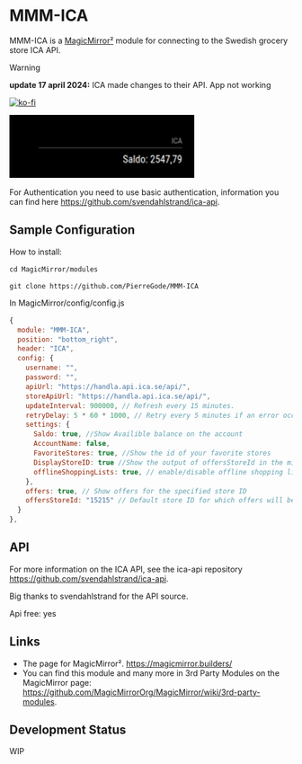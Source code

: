 # MMM-ICA

MMM-ICA is a [MagicMirror²](https://github.com/MagicMirrorOrg/MagicMirror) module for connecting to the Swedish grocery store ICA API.

> [!WARNING]
> **update 17 april 2024:** ICA made changes to their API. App not working

[![ko-fi](https://ko-fi.com/img/githubbutton_sm.svg)](https://ko-fi.com/J3J2EARPK)

![saldo screenshot](screenshot.png)

For Authentication you need to use basic authentication, information you can find here <https://github.com/svendahlstrand/ica-api>.

## Sample Configuration

How to install:

```shell
cd MagicMirror/modules
```

```shell
git clone https://github.com/PierreGode/MMM-ICA
```

In MagicMirror/config/config.js

```JavaScript
{
  module: "MMM-ICA",
  position: "bottom_right",
  header: "ICA",
  config: {
    username: "",
    password: "",
    apiUrl: "https://handla.api.ica.se/api/",
    storeApiUrl: "https://handla.api.ica.se/api/",
    updateInterval: 900000, // Refresh every 15 minutes.
    retryDelay: 5 * 60 * 1000, // Retry every 5 minutes if an error occurs.
    settings: {
      Saldo: true, //Show Availible balance on the account 
      AccountName: false,
      FavoriteStores: true, //Show the id of your favorite stores
      DisplayStoreID: true //Show the output of offersStoreId in the mirror
      offlineShoppingLists: true, // enable/disable offline shopping lists feature
    },
    offers: true, // Show offers for the specified store ID
    offersStoreId: "15215" // Default store ID for which offers will be displayed
  }
},
```

## API

For more information on the ICA API, see the ica-api repository <https://github.com/svendahlstrand/ica-api>.

Big thanks to svendahlstrand for the API source.

Api free: yes

## Links

- The page for MagicMirror². <https://magicmirror.builders/>
- You can find this module and many more in 3rd Party Modules on the MagicMirror page: <https://github.com/MagicMirrorOrg/MagicMirror/wiki/3rd-party-modules>.

## Development Status

WIP
